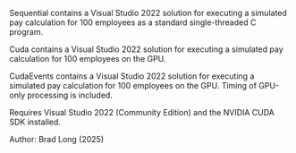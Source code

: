 Sequential contains a Visual Studio 2022 solution for executing a simulated pay calculation for 100 employees as a standard single-threaded C program.

Cuda contains a Visual Studio 2022 solution for executing a simulated pay calculation for 100 employees on the GPU.

CudaEvents contains a Visual Studio 2022 solution for executing a simulated pay calculation for 100 employees on the GPU. Timing of GPU-only processing is included.

Requires Visual Studio 2022 (Community Edition) and the NVIDIA CUDA SDK installed.

Author: Brad Long (2025)
